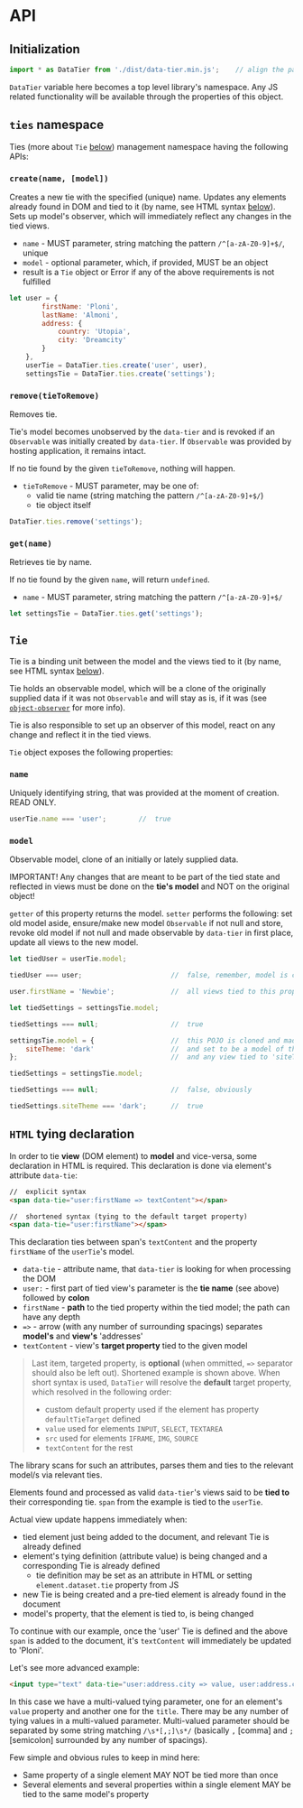 # API

## Initialization
```javascript
import * as DataTier from './dist/data-tier.min.js';    // align the path with your folders structure
```
`DataTier` variable here becomes a top level library's namespace.
Any JS related functionality will be available through the properties of this object.

## `ties` namespace
Ties (more about `Tie` [below](#tie)) management namespace having the following APIs:
### `create(name, [model])`
Creates a new tie with the specified (unique) name.
Updates any elements already found in DOM and tied to it (by name, see HTML syntax [below](#html-tying-declaration)).
Sets up model's observer, which will immediately reflect any changes in the tied views.

* `name` - MUST parameter, string matching the pattern `/^[a-zA-Z0-9]+$/`, unique
* `model` - optional parameter, which, if provided, MUST be an object
* result is a `Tie` object or Error if any of the above requirements is not fulfilled

```javascript
let user = {
        firstName: 'Ploni',
        lastName: 'Almoni',
        address: {
            country: 'Utopia',
            city: 'Dreamcity'
        }
    },
    userTie = DataTier.ties.create('user', user),
    settingsTie = DataTier.ties.create('settings');
```
### `remove(tieToRemove)`
Removes tie.

Tie's model becomes unobserved by the `data-tier` and is revoked if an `Observable` was initially created by `data-tier`.
If `Observable` was provided by hosting application, it remains intact.

If no tie found by the given `tieToRemove`, nothing will happen.

* `tieToRemove` - MUST parameter, may be one of:
  * valid tie name (string matching the pattern `/^[a-zA-Z0-9]+$/`)
  * tie object itself 

```javascript
DataTier.ties.remove('settings');
```

### `get(name)`
Retrieves tie by name.

If no tie found by the given `name`, will return `undefined`.

* `name` - MUST parameter, string matching the pattern `/^[a-zA-Z0-9]+$/`

```javascript
let settingsTie = DataTier.ties.get('settings');
```

## `Tie`
Tie is a binding unit between the model and the views tied to it (by name, see HTML syntax [below](#html-tying-declaration)).

Tie holds an observable model, which will be a clone of the originally supplied data if it was not `Observable` and will stay as is, if it was (see [`object-observer`](https://github.com/gullerya/object-observer) for more info).

Tie is also responsible to set up an observer of this model, react on any change and reflect it in the tied views.

`Tie` object exposes the following properties:

### `name`
Uniquely identifying string, that was provided at the moment of creation. READ ONLY.

```javascript
userTie.name === 'user';        //  true
```

### `model`
Observable model, clone of an initially or lately supplied data.

IMPORTANT! Any changes that are meant to be part of the tied state and reflected in views must be done on the **tie's model** and NOT on the original object!

`getter` of this property returns the model.
`setter` performs the following: set old model aside, ensure/make new model `Observable` if not null and store, revoke old model if not null and made observable by `data-tier` in first place, update all views to the new model.

```javascript
let tiedUser = userTie.model;

tiedUser === user;                      //  false, remember, model is cloned for observation

user.firstName = 'Newbie';              //  all views tied to this property are getting updated

let tiedSettings = settingsTie.model;

tiedSettings === null;                  //  true

settingsTie.model = {                   //  this POJO is cloned and made into Observable
    siteTheme: 'dark'                   //  and set to be a model of the settingsTie
};                                      //  and any view tied to 'siteTheme' is getting updated

tiedSettings = settingsTie.model;

tiedSettings === null;                  //  false, obviously

tiedSettings.siteTheme === 'dark';      //  true
```

## `HTML` tying declaration
In order to tie **view** (DOM element) to **model** and vice-versa, some declaration in HTML is required.
This declaration is done via element's attribute `data-tie`:

```html
//  explicit syntax
<span data-tie="user:firstName => textContent"></span>

//  shortened syntax (tying to the default target property)
<span data-tie="user:firstName"></span>
```

This declaration ties between span's `textContent` and the property `firstName` of the `userTie`'s model.
* `data-tie` - attribute name, that `data-tier` is looking for when processing the DOM
* `user:` - first part of tied view's parameter is the **tie name** (see above) followed by **colon**
* `firstName` - **path** to the tied property within the tied model; the path can have any depth
* `=>` - arrow (with any number of surrounding spacings) separates **model's** and **view's** 'addresses'
* `textContent` - view's **target property** tied to the given model

>Last item, targeted property, is **optional** (when ommitted, `=>` separator should also be left out).
>Shortened example is shown above.
>When short syntax is used, `DataTier` will resolve the **default** target property, which resolved in the following order:
>* custom default property used if the element has property `defaultTieTarget` defined
>* `value` used for elements `INPUT`, `SELECT`, `TEXTAREA`
>* `src` used for elements `IFRAME`, `IMG`, `SOURCE`
>* `textContent` for the rest

The library scans for such an attributes, parses them and ties to the relevant model/s via relevant ties.

Elements found and processed as valid `data-tier`'s views said to be **tied to** their corresponding tie.
`span` from the example is tied to the `userTie`.

Actual view update happens immediately when:
* tied element just being added to the document, and relevant Tie is already defined
* element's tying definition (attribute value) is being changed and a corresponding Tie is already defined
  * tie definition may be set as an attribute in HTML or setting `element.dataset.tie` property from JS
* new Tie is being created and a pre-tied element is already found in the document
* model's property, that the element is tied to, is being changed

To continue with our example, once the 'user' Tie is defined and the above `span` is added to the document, it's `textContent` will immediately be updated to 'Ploni'.

Let's see more advanced example:

```html
<input type="text" data-tie="user:address.city => value, user:address.country => title">
```

In this case we have a multi-valued tying parameter, one for an element's `value` property and another one for the `title`.
There may be any number of tying values in a multi-valued parameter.
Multi-valued parameter should be separated by some string matching `/\s*[,;]\s*/` (basically `,` [comma] and `;` [semicolon] surrounded by any number of spacings).

Few simple and obvious rules to keep in mind here:

* Same property of a single element MAY NOT be tied more than once
* Several elements and several properties within a single element MAY be tied to the same model's property

